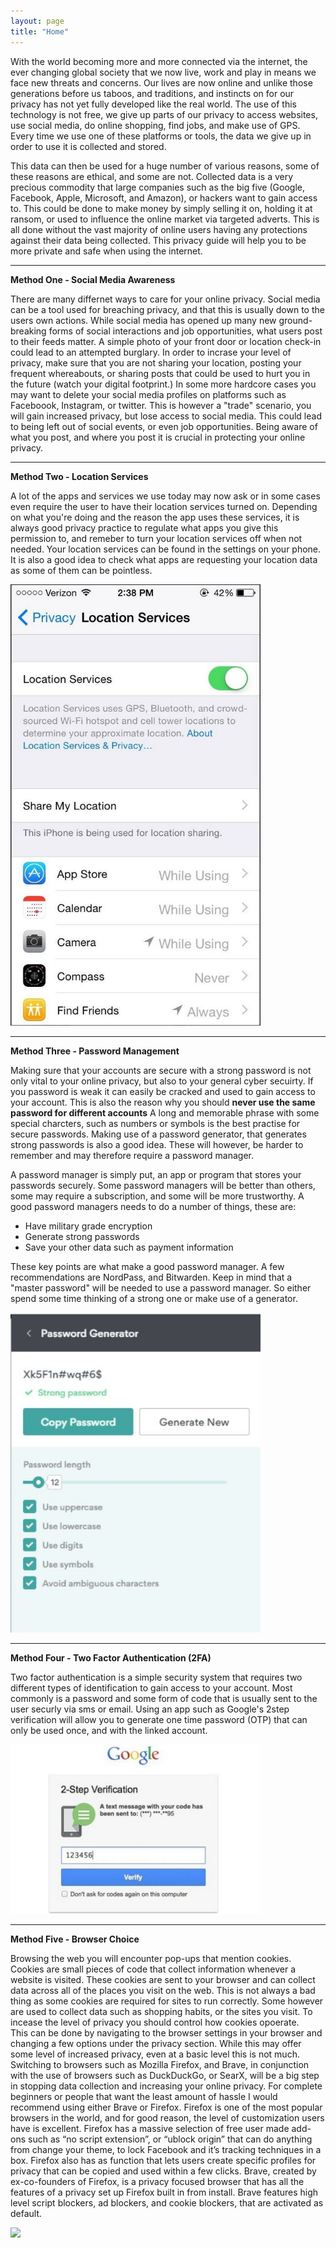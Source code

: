 ```yaml
---
layout: page
title: "Home"
---
```


With the world becoming more and more connected via the internet, the ever changing global society that we now live, work and play in means we face new threats and concerns. Our lives are now online and unlike those generations before us taboos, and traditions, and instincts on for our privacy has not yet fully developed like the real world. The use of this technology is not free, we give up parts of our privacy to access websites, use social media, do online shopping, find jobs, and make use of GPS. Every time we use one of these platforms or tools, the data we give up in order to use it is collected and stored.



This data can then be used for a huge number of various reasons, some of these reasons are ethical, and some are not. Collected data is a very precious commodity that large companies such as the big five (Google, Facebook, Apple, Microsoft, and Amazon), or hackers want to gain access to. This could be done to make money by simply selling it on, holding it at ransom, or used to influence the online market via targeted adverts. 
This is all done without the vast majority of online users having any protections against their data being collected. This privacy guide will help you to be more private and safe when using the internet.




---
**Method One - Social Media Awareness**

There are many differnet ways to care for your online privacy. Social media can be a tool used for breaching privacy, and that this is usually down to the users own actions. While social media has opened up many new ground-breaking forms of social interactions and job opportunities, what users post to their feeds matter. A simple photo of your front door or location check-in could lead to an attempted burglary. In order to incrase your level of privacy, make sure that you are not sharing your location, posting your frequent whereabouts, or sharing posts that could be used to hurt you in the future (watch your digital footprint.) In some more hardcore cases you may want to delete your social media profiles on platforms such as Faceboook, Instagram, or twitter. This is however a "trade" scenario, you will gain increased privacy, but lose access to social media. This could lead to being left out of social events, or even job opportunities. Being aware of what you post, and where you post it is crucial in protecting your online privacy.




---
**Method Two - Location Services**

A lot of the apps and services we use today may now ask or in some cases even require the user to have their location services turned on. Depending on what you're doing and the reason the app uses these services, it is always good privacy practice to regulate what apps you give this permission to, and remeber to turn your location services off when not needed. Your location services can be found in the settings on your phone. It is also a good idea to check what apps are requesting your location data as some of them can be pointless. 
 
<img src= "assets/servicesettings.JPG" width="400">


---
**Method Three - Password Management**

Making sure that your accounts are secure with a strong password is not only vital to your online privacy, but also to your general cyber secuirty. If you password is weak it can easily be cracked and used to gain access to your account. This is also the reason why you should **never use the same password for different accounts** A long and memorable phrase with some special charcters, such as numbers or symbols is the best practise for secure passwords.
Making use of a password generator, that generates strong passwords is also a good idea. These will however, be harder to remember and may therefore require a password manager. 

A password manager is simply put, an app or program that stores your passwords securely. Some password managers will be better than others, some may require a subscription, and some will be more trustworthy. A good password managers needs to do a number of things, these are:
- Have military grade encryption 
- Generate strong passwords
- Save your other data such as payment information

These key points are what make a good password manager. A few recommendations are NordPass, and Bitwarden.
Keep in mind that a "master password" will be needed to use a password manager. So either spend some time thinking of a strong one or make use of a generator.

<img src= "assets/passwordgenerator.JPG" width="400">


---
**Method Four - Two Factor Authentication (2FA)**

Two factor authentication is a simple security system that requires two different types of identification to gain access to your account. Most commonly is a password and some form of code that is usually sent to the user securly via sms or email.
Using an app such as Google's 2step verification will allow you to generate one time password (OTP) that can only be used once, and with the linked account. 

<img src= "assets/2fa.JPG" width="400">


---
**Method Five - Browser Choice**

Browsing the web you will encounter pop-ups that mention cookies. Cookies are small pieces of code that collect information whenever a website is visited. These cookies are sent to your browser and can collect data across all of the places you visit on the web. This is not always a bad thing as some cookies are required for sites to run correctly. Some however are used to collect data such as shopping habits, or the sites you visit. To incease the level of privacy you should control how cookies opoerate.  
This can be done by navigating to the browser settings in your browser and changing a few options under the privacy section. While this may offer some level of increased privacy, even at a basic level this is not much. Switching to browsers such as Mozilla Firefox, and Brave, in conjunction with the use of browsers such as DuckDuckGo, or SearX, will be a big step in stopping data collection and increasing your online privacy. For complete beginners or people that want the least amount of hassle I would recommend using either Brave or Firefox.  Firefox is one of the most popular browsers in the world, and for good reason, the level of customization users have is excellent. Firefox has a massive selection of free user made add-ons such as “no script extension”, or “ublock origin” that can do anything from change your theme, to lock Facebook and it’s tracking techniques in a box. Firefox also has as function that lets users create specific profiles for privacy that can be copied and used within a few clicks. Brave, created by ex-co-founders of Firefox, is a privacy focused browser that has all the features of a privacy set up Firefox built in from install. Brave features high level script blockers, ad blockers, and cookie blockers, that are activated as default. 
 
<img src= "brave.JPG" width="400">


